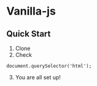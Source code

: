 # Vanilla-js

## Quick Start

1. Clone
2. Check
```
document.querySelector('html');
```
3. You are all set up!

